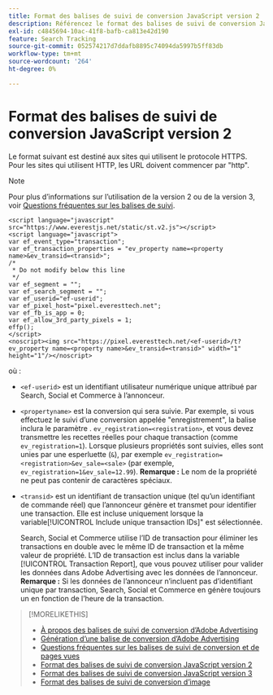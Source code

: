```yaml
---
title: Format des balises de suivi de conversion JavaScript version 2
description: Référencez le format des balises de suivi de conversion JavaScript version 2.
exl-id: c4845694-10ac-41f8-bafb-ca813e42d190
feature: Search Tracking
source-git-commit: 052574217d7ddafb8895c74094da5997b5ff83db
workflow-type: tm+mt
source-wordcount: '264'
ht-degree: 0%

---
```


# Format des balises de suivi de conversion JavaScript version 2

Le format suivant est destiné aux sites qui utilisent le protocole HTTPS. Pour les sites qui utilisent HTTP, les URL doivent commencer par &quot;http&quot;.

>[!NOTE]
>
>Pour plus d’informations sur l’utilisation de la version 2 ou de la version 3, voir [Questions fréquentes sur les balises de suivi](/help/search-social-commerce/tracking/faqs-conversion-page-view-tracking-tags.md).

```
<script language="javascript" src="https://www.everestjs.net/static/st.v2.js"></script>
<script language="javascript">
var ef_event_type="transaction";
var ef_transaction_properties = "ev_property name=<property name>&ev_transid=<transid>";
/*
 * Do not modify below this line
 */
var ef_segment = "";
var ef_search_segment = "";
var ef_userid="ef-userid";
var ef_pixel_host="pixel.everesttech.net";
var ef_fb_is_app = 0;
var ef_allow_3rd_party_pixels = 1;
effp();
</script>
<noscript><img src="https://pixel.everesttech.net/<ef-userid>/t?ev_property name=<property name>&ev_transid=<transid>" width="1" height="1"/></noscript>
```

où :

* `<ef-userid>` est un identifiant utilisateur numérique unique attribué par Search, Social et Commerce à l’annonceur.

* `<propertyname>` est la conversion qui sera suivie. Par exemple, si vous effectuez le suivi d’une conversion appelée &quot;enregistrement&quot;, la balise inclura le paramètre . `ev_registration=<registration>`, et vous devez transmettre les recettes réelles pour chaque transaction (comme `ev_registration=1`). Lorsque plusieurs propriétés sont suivies, elles sont unies par une esperluette (`&`), par exemple `ev_registration=<registration>&ev_sale=<sale>` (par exemple, `ev_registration=1&ev_sale=12.99`). **Remarque :**  Le nom de la propriété ne peut pas contenir de caractères spéciaux.

* `<transid>` est un identifiant de transaction unique (tel qu’un identifiant de commande réel) que l’annonceur génère et transmet pour identifier une transaction. Elle est incluse uniquement lorsque la variable[!UICONTROL Include unique transaction IDs]&quot; est sélectionnée.

  Search, Social et Commerce utilise l’ID de transaction pour éliminer les transactions en double avec le même ID de transaction et la même valeur de propriété. L’ID de transaction est inclus dans la variable [!UICONTROL Transaction Report], que vous pouvez utiliser pour valider les données dans Adobe Advertising avec les données de l’annonceur. **Remarque :** Si les données de l’annonceur n’incluent pas d’identifiant unique par transaction, Search, Social et Commerce en génère toujours un en fonction de l’heure de la transaction.

<!-- add more links -->

>[!MORELIKETHIS]
>
>* [À propos des balises de suivi de conversion d’Adobe Advertising](/help/search-social-commerce/tracking/conversion-tracking-advertising.md)
>* [Génération d’une balise de conversion d’Adobe Advertising](/help/search-social-commerce/tools/conversion-tag-generate.md)
>* [Questions fréquentes sur les balises de suivi de conversion et de pages vues](/help/search-social-commerce/tracking/faqs-conversion-page-view-tracking-tags.md)
>* [Format des balises de suivi de conversion JavaScript version 2](format-conversion-tag-jsv2.md)
>* [Format des balises de suivi de conversion JavaScript version 3](format-conversion-tag-jsv3.md)
>* [Format des balises de suivi de conversion d’image](format-conversion-tag-image.md)
